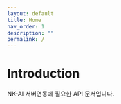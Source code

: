 ```yaml
---
layout: default
title: Home
nav_order: 1
description: ""
permalink: /
---
```


# Introduction
NK-AI 서버연동에 필요한 API 문서입니다.
